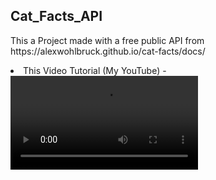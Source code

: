<h2>Cat_Facts_API</h2>
<p>
  This a Project made with a free public API from
  https://alexwohlbruck.github.io/cat-facts/docs/
</p>
<li>This Video Tutorial (My YouTube) -</li>
<video>
  <source
    src="https://www.youtube.com/channel/UCzEtNdFudhhVUT5OrKUnWnQ?view_as=subscriber"
  />
</video>
